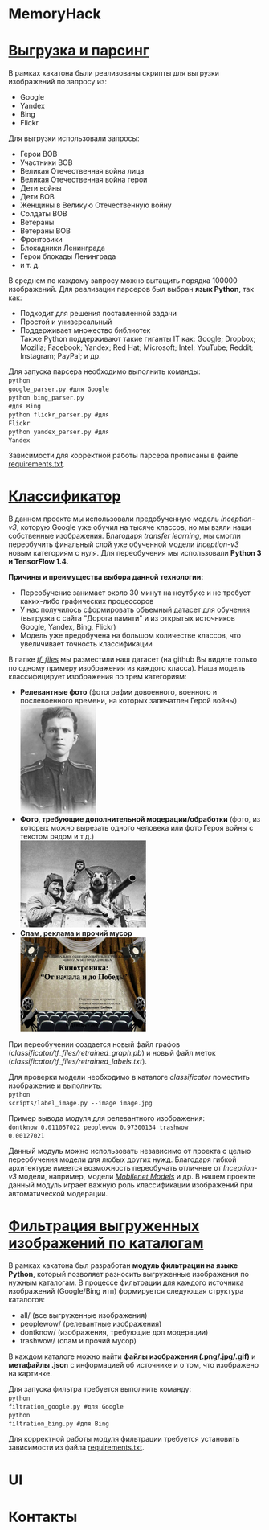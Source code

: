 # MemoryHack

# <a href="https://github.com/if1242/MemoryHack/tree/master/parsers">Выгрузка и парсинг</a>

В рамках хакатона были реализованы скрипты для выгрузки изображений по запросу из:
- Google
- Yandex
- Bing
- Flickr

Для выгрузки использовали запросы: 
- Герои ВОВ
- Участники ВОВ
- Великая Отечественная война лица
- Великая Отечественная война герои
- Дети войны
- Дети ВОВ
- Женщины в Великую Отечественную войну
- Солдаты ВОВ
- Ветераны
- Ветераны ВОВ
- Фронтовики
- Блокадники Ленинграда
- Герои блокады Ленинграда
- и т. д.

В среднем по каждому запросу можно вытащить порядка 100000 изображений. 
Для реализации парсеров был выбран <strong>язык Python</strong>, так как:
- Подходит для решения поставленной задачи
- Простой и универсальный
- Поддерживает множество библиотек 
</br>Также Python поддерживают такие гиганты IT как: Google; Dropbox; Mozilla; Facebook; Yandex; Red Hat; Microsoft; Intel; YouTube; Reddit; Instagram; PayPal; и др.

Для запуска парсера необходимо выполнить команды:</br>
<code>python google_parser.py #для Google</code></br>
<code>python bing_parser.py #для Bing</code></br>
<code>python flickr_parser.py #для Flickr</code></br>
<code>python yandex_parser.py #для Yandex</code></br>

Зависимости для корректной работы парсера прописаны в файле <a href="https://github.com/if1242/MemoryHack/blob/master/parsers/requirements.txt">requirements.txt</a>.

# <a href="https://github.com/if1242/MemoryHack/tree/master/classificator">Классификатор</a>

В данном проекте мы использовали предобученную модель <i>Inception-v3</i>, которую Google уже обучил на тысяче классов, но мы взяли наши собственные изображения. Благодаря <i>transfer learning</i>, мы смогли переобучить финальный слой уже обученной модели <i>Inception-v3</i> новым категориям с нуля. Для переобучения мы использовали <strong>Python 3 и TensorFlow 1.4.</strong> 

<strong>Причины и преимущества выбора данной технологии:</strong>
- Переобучение занимает около 30 минут на ноутбуке и не требует каких-либо графических процессоров
- У нас получилось сформировать объемный датасет для обучения (выгрузка с сайта "Дорога памяти" и из открытых источников Google, Yandex, Bing, Flickr)
- Модель уже предобучена на большом количестве классов, что увеличивает точность классификации 

В папке <a href=""><i>tf_files</i></a> мы разместили наш датасет (на github Вы видите только по одному примеру изображения из каждого класса). 
Наша модель классифицирует изображения по трем категориям: 
<ul>
<li><strong>Релевантные фото</strong> (фотографии довоенного, военного и послевоенного времени, на которых запечатлен Герой войны)</li>
<img src="classificator/tf_files/peoplewow/example.jpg" width="150px"> 
<li><strong>Фото, требующие дополнительной модерации/обработки</strong> (фото, из которых можно вырезать одного человека или фото Героя войны с текстом рядом и т.д.)</li>
<img src="classificator/tf_files/dontknow/example.jpg" width="250px"> 
  <li><strong>Спам, реклама и прочий мусор</strong></li>
<img src="classificator/tf_files/trashwow/example.jpg" width="250px"> 
</ul>

При переобучении создается новый файл графов (<i>classificator/tf_files/retrained_graph.pb</i>) и новый файл меток (<i>classificator/tf_files/retrained_labels.txt</i>). 

 Для проверки модели необходимо в каталоге <i>classificator</i> поместить изображение и выполнить:</br>
 <code>python scripts/label_image.py --image image.jpg</code>

Пример вывода модуля для релевантного изображения:</br>
<code>dontknow 0.011057022 peoplewow 0.97300134 trashwow 0.00127021</code>

Данный модуль можно использовать независимо от проекта с целью переобучения модели для любых других нужд. Благодаря гибкой архитектуре имеется возможность переобучать отличные от <i>Inception-v3</i> модели, например, модели <a href="https://ai.googleblog.com/2017/06/mobilenets-open-source-models-for.html" target="_blank"><i>Mobilenet Models</i></a> и др. В нашем проекте данный модуль играет важную роль классификации изображений при автоматической модерации. 

# <a href="https://github.com/if1242/MemoryHack/tree/master/filters">Фильтрация выгруженных изображений по каталогам</a>

В рамках хакатона был разработан <strong>модуль фильтрации на языке Python</strong>, который позволяет разносить выгруженные изображения по нужным каталогам. В процессе фильтрации для каждого источника изображений (Google/Bing итп) формируется следующая структура каталогов:
- all/ (все выгруженные изображения)
- peoplewow/ (релевантные изображения)
- dontknow/ (изображения, требующие доп модерации)
- trashwow/ (спам и прочий мусор)

В каждом каталоге можно найти <strong>файлы изображения (.png/.jpg/.gif)</strong> и <strong>метафайлы .json</strong> с информацией об источнике и о том, что изображено на картинке. 

Для запуска фильтра требуется выполнить команду:</br>
<code>python filtration_google.py #для Google</code></br>
<code>python filtration_bing.py #для Bing</code></br>

Для корректной работы модуля фильтрации требуется установить зависимости из файла <a href="https://github.com/if1242/MemoryHack/blob/master/filters/requirements.txt">requirements.txt</a>.

# UI 

# Контакты

